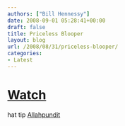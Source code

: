 ```yaml
---
authors: ["Bill Hennessy"]
date: 2008-09-01 05:28:41+00:00
draft: false
title: Priceless Blooper
layout: blog
url: /2008/08/31/priceless-blooper/
categories:
- Latest
---
```


# [Watch](https://www.maniacworld.com/horrible-Obama-blooper.html)

hat tip [Allahpundit](https://www.maniacworld.com/horrible-Obama-blooper.html)
